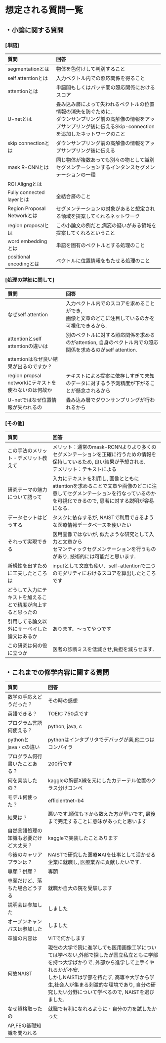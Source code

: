 # 想定される質問一覧
## ・小論に関する質問
### [単語]
| 質問 | 回答 |
| :---- | :---- |
| segmentationとは | 物体を色付けして判別すること |
| self attentionとは | 入力ベクトル内での照応関係を得ること |
| attentionとは | 単語間もしくはパッチ間の照応関係におけるスコア |
| U-netとは | 畳み込み層によって失われるベクトルの位置情報の消失を防ぐために,<br>ダウンサンプリング前の高解像の情報をアップサンプリング後に伝えるSkip-connectionを追加したネットワークのこと |
| skip connectionとは | ダウンサンプリング前の高解像の情報をアップサンプリング後に伝える |
| mask R-CNNとは | 同じ物体が複数あっても別々の物として識別セグメンテーションするインタンスセグメンテーションの一種 |
| ROI Aligngとは |  |
| Fully connected layerとは | 全結合層のこと |
| Region Proposal Networkとは | セグメンテーションの対象があると想定される領域を提案してくれるネットワーク |
| region proposalとは | この小論文の例だと,病変の疑いがある領域を提案してくれるということ |
| word embeddingとは | 単語を固有のベクトルとする処理のこと |
| positional encodingとは | ベクトルに位置情報をもたせる処理のこと |

### [処理の詳細に関して]
| 質問 | 回答 |
| :---- | :---- |
| なぜself attention | 入力ベクトル内でのスコアを求めることができ, <br>画像と文章のどこに注目しているのかを可視化できるから. |
| attentionとself attentionの違いは | 別のベクトルに対する照応関係を求めるのがattention, 自身のベクトル内での照応関係を求めるのがself attention. |
| attentionはなぜ良い結果が出るのですか？ |  |
| region propsal networkにテキストを使わないのは何故か | テキストによる提案に依存しすぎて未知のデータに対するう予測精度が下がることが懸念されるから |
| U-netではなぜ位置情報が失われるの | 畳み込み層でダウンサンプリングが行われるから |

### [その他]
| 質問 | 回答 |
| :---- | :---- |
| この手法のメリット・デメリット教えて | メリット：通常のmask-RCNNよりより多くのセグメンテーションを正確に行うための情報を保持しているため, 良い結果が予想される. <br>デメリット：テキストによる |
| 研究テーマの魅力について語って | 入力にテキストを利用し, 画像とともにattentionを求めることで文章や画像のどこに注意してセグメンテーションを行なっているのかを可視化できるので, 患者に対する説明が容易になる. |
| データセットはどうする | タスクに依存するが, NAISTで利用できるような医療情報データベースを使いたい |
| それって実現できる | 医用画像ではないが, 似たような研究として入力と文章から<br>セマンティックセグメンテーションを行うものがあり, 技術的には可能だと思います. |
| 新規性を出すために工夫したところは | inputとして文章も使い、self-attentionで二つのモダリティにおけるスコアを算出したところです |
| どうして入力にテキストを加えることで精度が向上すると思ったの |  |
| 引用してる論文以外にサーベイした論文はあるか | あります、〜ってやつです |
| この研究は何の役に立つか | 医者の診断ミスを低減させ,負担を減らせます. |

## ・これまでの修学内容に関する質問
| 質問 | 回答 |
| :---- | :---- |
| 数学の手応えどうだった？ | その時の感想 |
| 英語できる？ | TOEIC 750点です |
| プログラム言語何使える？ | python, java, c |
| pythonとjava・cの違い | pythonはインタプリタでデバッグが楽,他二つはコンパイラ |
| プログラム何行書いたことある？ | 200行です |
| 何を実装したの？ | kaggleの胸部X線を元にしたカテーテル位置のクラス分けコンペ |
| モデル何使った？ | efficientnet-b4 |
| 結果は？| 悪いです.順位も下から数えた方が早いです, 最後まで完走することに意味があったと思います |
| 自然言語処理の知識も必要だけど大丈夫？ | kaggleで実装したことあります |
| 今後のキャリアプランは？ | NAISTで研究した医療✖︎AIを仕事として活かせる企業に就職し, 医療業界に貢献したいです. |
| 専願？併願？ | 専願 |
| 専願だけど、落ちた場合どうする | 就職か自大の院を受験します |
| 説明会は参加した | しました |
| オープンキャンパスは参加した | しました |
| 卒論の内容は | ViTで何かします |
| 何故NAIST | 現在の大学で院に進学しても医用画像工学については学べない,外部で探したが国立私立ともに学部を持つ大学ばかりで, 外部から進学して上手くやれるかが不安.<br>しかしNAISTは学部を持たず, 高専や大学から学生,社会人が集まる刺激的な環境であり, 自分の研究したい分野について学べるので, NAISTを選びました.|
| なぜ資格取ったの | 就職で有利になれるように・自分の力を試したかった |
| AP,FEの基礎知識を問われる |  |
